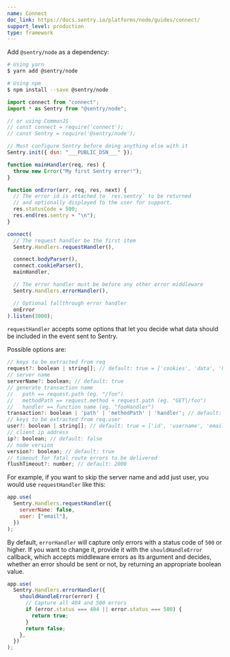 ```yaml
---
name: Connect
doc_link: https://docs.sentry.io/platforms/node/guides/connect/
support_level: production
type: framework
---
```


Add `@sentry/node` as a dependency:

```bash
# Using yarn
$ yarn add @sentry/node

# Using npm
$ npm install --save @sentry/node
```

```javascript
import connect from "connect";
import * as Sentry from "@sentry/node";

// or using CommonJS
// const connect = require('connect');
// const Sentry = require('@sentry/node');

// Must configure Sentry before doing anything else with it
Sentry.init({ dsn: "___PUBLIC_DSN___" });

function mainHandler(req, res) {
  throw new Error("My first Sentry error!");
}

function onError(err, req, res, next) {
  // The error id is attached to `res.sentry` to be returned
  // and optionally displayed to the user for support.
  res.statusCode = 500;
  res.end(res.sentry + "\n");
}

connect(
  // The request handler be the first item
  Sentry.Handlers.requestHandler(),

  connect.bodyParser(),
  connect.cookieParser(),
  mainHandler,

  // The error handler must be before any other error middleware
  Sentry.Handlers.errorHandler(),

  // Optional fallthrough error handler
  onError
).listen(3000);
```

`requestHandler` accepts some options that let you decide what data should be included in the event sent to Sentry.

Possible options are:

```js
// keys to be extracted from req
request?: boolean | string[]; // default: true = ['cookies', 'data', 'headers', 'method', 'query_string', 'url']
// server name
serverName?: boolean; // default: true
// generate transaction name
//   path == request.path (eg. "/foo")
//   methodPath == request.method + request.path (eg. "GET|/foo")
//   handler == function name (eg. "fooHandler")
transaction?: boolean | 'path' | 'methodPath' | 'handler'; // default: true = 'methodPath'
// keys to be extracted from req.user
user?: boolean | string[]; // default: true = ['id', 'username', 'email']
// client ip address
ip?: boolean; // default: false
// node version
version?: boolean; // default: true
// timeout for fatal route errors to be delivered
flushTimeout?: number; // default: 2000
```

For example, if you want to skip the server name and add just user, you would use `requestHandler` like this:

```js
app.use(
  Sentry.Handlers.requestHandler({
    serverName: false,
    user: ["email"],
  })
);
```

By default, `errorHandler` will capture only errors with a status code of `500` or higher. If you want to change it, provide it with the `shouldHandleError` callback, which accepts middleware errors as its argument and decides, whether an error should be sent or not, by returning an appropriate boolean value.

```js
app.use(
  Sentry.Handlers.errorHandler({
    shouldHandleError(error) {
      // Capture all 404 and 500 errors
      if (error.status === 404 || error.status === 500) {
        return true;
      }
      return false;
    },
  })
);
```
